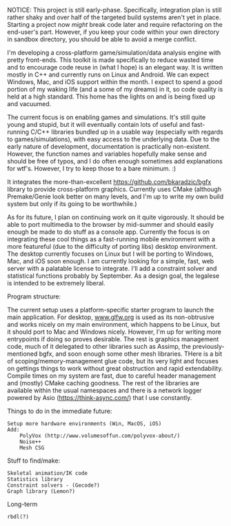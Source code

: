 NOTICE: This project is still early-phase. Specifically, integration plan is still rather shaky and over half of the targeted build systems aren't yet in place. Starting a project now _might_ break code later and require refactoring on the end-user's part. However, if you keep your code within your own directory in sandbox directory, you should be able to avoid a merge conflict.


I'm developing a cross-platform game/simulation/data analysis engine with pretty front-ends. This toolkit is made specifically to reduce wasted time and to encourage code reuse in (what I hope) is an elegant way. It is written mostly in C++ and currently runs on Linux and Android. We can expect Windows, Mac, and iOS support within the month. I expect to spend a good portion of my waking life (and a some of my dreams) in it, so code quality is held at a high standard. This home has the lights on and is being fixed up and vacuumed.

The current focus is on enabling games and simulations. It's still quite young and stupid, but it will eventually contain lots of useful and fast-running C/C++ libraries bundled up in a usable way (especially with regards to games/simulations), with easy access to the underlying data. Due to the early nature of development, documentation is practically non-existent. However, the function names and variables hopefully make sense and should be free of typos, and I do often enough sometimes add explanations for wtf's. However, I try to keep those to a bare minimum. :)

It integrates the more-than-excellent https://github.com/bkaradzic/bgfx library to provide cross-platform graphics. Currently uses CMake (although Premake/Genie look better on many levels, and I'm up to write my own build system but only if its going to be worthwhile.)

As for its future, I plan on continuing work on it quite vigorously. It should be able to port multimedia to the browser by mid-summer and should easily enough be made to do stuff as a console app. Currently the focus is on integrating these cool things as a fast-running mobile environment with a more featureful (due to the difficulty of porting libs) desktop environment. The desktop currently focuses on Linux but I will be porting to Windows, Mac, and iOS soon enough. I am currently looking for a simple, fast, web server with a palatable license to integrate. I'll add a constraint solver and statistical functions probably by September. As a design goal, the legalese is intended to be extremely liberal.


Program structure:

The current setup uses a platform-specific starter program to launch the main application. For desktop, www.glfw.org is used as its non-obtrusive and works nicely on my main environment, which happens to be Linux, but it should port to Mac and Windows nicely. However, I'm up for writing more entrypoints if doing so proves desirable. The rest is graphics management code, much of it delegated to other libraries such as Assimp, the previously-mentioned bgfx, and soon enough some other mesh libraries. THere is a bit of scoping/memory-management glue code, but its very light and focuses on gettings things to work without great obstruction and rapid extendability. Compile times on my system are fast, due to careful header management and (mostly) CMake caching goodness. The rest of the libraries are available within the usual namespaces and there is a network logger powered by Asio (https://think-async.com/) that I use constantly.



Things to do in the immediate future:
```
Setup more hardware environments (Win, MacOS, iOS)
Add:
	PolyVox (http://www.volumesoffun.com/polyvox-about/)
	Noise++
	Mesh CSG

```

Stuff to find/make:
```
Skeletal animation/IK code
Statistics library
Constraint solvers - (Gecode?)
Graph library (Lemon?)
```

Long-term
```
rbdl(?)


```
